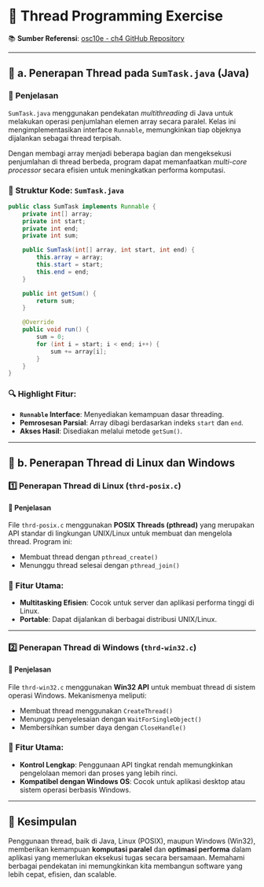 
# 🧵 Thread Programming Exercise

📚 **Sumber Referensi**: [osc10e - ch4 GitHub Repository](https://github.com/ferryastika/osc10e/tree/master/ch4)

---

## 🔢 a. Penerapan Thread pada `SumTask.java` (Java)

### 📘 Penjelasan

`SumTask.java` menggunakan pendekatan _multithreading_ di Java untuk melakukan operasi penjumlahan elemen array secara paralel. Kelas ini mengimplementasikan interface `Runnable`, memungkinkan tiap objeknya dijalankan sebagai thread terpisah.

Dengan membagi array menjadi beberapa bagian dan mengeksekusi penjumlahan di thread berbeda, program dapat memanfaatkan _multi-core processor_ secara efisien untuk meningkatkan performa komputasi.

### 🧩 Struktur Kode: `SumTask.java`

```java
public class SumTask implements Runnable {
    private int[] array;
    private int start;
    private int end;
    private int sum;

    public SumTask(int[] array, int start, int end) {
        this.array = array;
        this.start = start;
        this.end = end;
    }

    public int getSum() {
        return sum;
    }

    @Override
    public void run() {
        sum = 0;
        for (int i = start; i < end; i++) {
            sum += array[i];
        }
    }
}
```

### 🔍 Highlight Fitur:
- **`Runnable` Interface**: Menyediakan kemampuan dasar threading.
- **Pemrosesan Parsial**: Array dibagi berdasarkan indeks `start` dan `end`.
- **Akses Hasil**: Disediakan melalui metode `getSum()`.

---

## 🐧 b. Penerapan Thread di Linux dan Windows

### 1️⃣ Penerapan Thread di **Linux** (`thrd-posix.c`)

#### 📘 Penjelasan

File `thrd-posix.c` menggunakan **POSIX Threads (pthread)** yang merupakan API standar di lingkungan UNIX/Linux untuk membuat dan mengelola thread. Program ini:
- Membuat thread dengan `pthread_create()`
- Menunggu thread selesai dengan `pthread_join()`

### 🧩 Fitur Utama:
- **Multitasking Efisien**: Cocok untuk server dan aplikasi performa tinggi di Linux.
- **Portable**: Dapat dijalankan di berbagai distribusi UNIX/Linux.

---

### 2️⃣ Penerapan Thread di **Windows** (`thrd-win32.c`)

#### 📘 Penjelasan

File `thrd-win32.c` menggunakan **Win32 API** untuk membuat thread di sistem operasi Windows. Mekanismenya meliputi:
- Membuat thread menggunakan `CreateThread()`
- Menunggu penyelesaian dengan `WaitForSingleObject()`
- Membersihkan sumber daya dengan `CloseHandle()`

### 🧩 Fitur Utama:
- **Kontrol Lengkap**: Penggunaan API tingkat rendah memungkinkan pengelolaan memori dan proses yang lebih rinci.
- **Kompatibel dengan Windows OS**: Cocok untuk aplikasi desktop atau sistem operasi berbasis Windows.

---

## 🎯 Kesimpulan

Penggunaan thread, baik di Java, Linux (POSIX), maupun Windows (Win32), memberikan kemampuan **komputasi paralel** dan **optimasi performa** dalam aplikasi yang memerlukan eksekusi tugas secara bersamaan. Memahami berbagai pendekatan ini memungkinkan kita membangun software yang lebih cepat, efisien, dan scalable.

